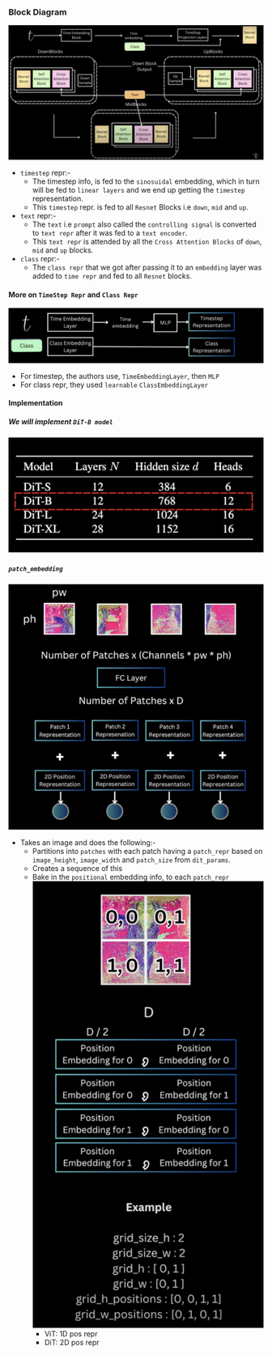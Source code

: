 ### Block Diagram
![alt text](./design_diagrams/complete_block_diagram.png)
- `timestep` repr:-
    - The timestep info, is fed to the `sinosuidal` embedding, which in turn will be fed to `linear layers` and we end up getting the `timestep` representation.
    - This `timestep` repr. is fed to all `Resnet` Blocks i.e `down`, `mid` and `up`.
- `text` repr:-  
    - The `text` i.e `prompt` also called the `controlling signal` is converted to `text repr` after it was fed to a `text encoder`.
    - This `text repr` is attended by  all the `Cross Attention Blocks` of `down`, `mid` and `up` blocks.
- `class` repr:-  
    - The `class repr` that we got after passing it to an `embedding` layer was added to `time repr` and fed to all `Resnet` blocks.


#### More on `TimeStep Repr` and `Class Repr`
![alt text](./design_diagrams/timestep_class_block.png)
- For timestep, the authors use, `TimeEmbeddingLayer`, then `MLP`
- For class repr, they used `learnable` `ClassEmbeddingLayer`




#### Implementation

##### We will implement `DiT-B model`
![alt text](./design_diagrams/dit_b.png)


##### `patch_embedding`
![alt text](./design_diagrams/patch_embedding.png)
- Takes an image and does the following:-
    - Partitions into `patches` with each patch having a `patch_repr` based on `image_height`, `image_width` and `patch_size` from `dit_params`.
    - Creates a sequence of this
    - Bake in the `positional` embedding info, to each `patch_repr`
        ![alt text](./design_diagrams/pos_patch_emb.png)
        - ViT: 1D pos repr
        - DiT: 2D pos repr 



